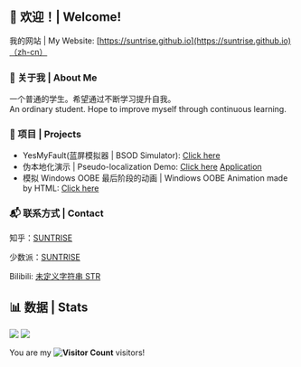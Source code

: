 ## 👋 欢迎！| Welcome!
我的网站 | My Website: [https://suntrise.github.io](https://suntrise.github.io)（zh-cn）

### 🎨 关于我 | About Me
一个普通的学生。希望通过不断学习提升自我。<br>
An ordinary student. Hope to improve myself through continuous learning.

### 📕 项目 | Projects
* YesMyFault(蓝屏模拟器 | BSOD Simulator): [Click here](https://suntrise.github.io/yesmyfault)
* 伪本地化演示 | Pseudo-localization Demo: [Click here](https://suntrise.github.io/pseudo) [Application](https://github.com/suntrise/Pseudo-localization-Demo)
* 模拟 Windows OOBE 最后阶段的动画 | Windiows OOBE Animation made by HTML: [Click here](https://suntrise.github.io/project/OOBE/)
  
### 📬 联系方式 | Contact

知乎：[SUNTRISE](https://www.zhihu.com/people/suntrise)

少数派：[SUNTRISE](https://sspai.com/u/suntrise)

Bilibili: [未定义字符串 STR](https://space.bilibili.com/451475014)

## 📊 数据 | Stats

<picture>
  <source media="(prefers-color-scheme: dark)" srcset="https://github-readme-stats.vercel.app/api?username=suntrise&show_icons=true&theme=dark">
  <source media="(prefers-color-scheme: light)" srcset="https://github-readme-stats.vercel.app/api?username=suntrise&show_icons=true">
  <img src="https://github-readme-stats.vercel.app/api?username=WhatDamon&show_icons=true">
</picture>
<picture>
  <source media="(prefers-color-scheme: dark)" srcset="https://github-readme-stats.vercel.app/api/top-langs/?username=suntrise&theme=dark">
  <source media="(prefers-color-scheme: light)" srcset="https://github-readme-stats.vercel.app/api/top-langs/?username=suntrise">
  <img src="https://github-readme-stats.vercel.app/api/top-langs/?username=suntrise">
</picture>
<br />

You are my **![Visitor Count](https://profile-counter.glitch.me/suntrise/count.svg)** visitors!
